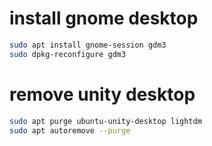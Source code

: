# install gnome desktop
```bash
sudo apt install gnome-session gdm3
sudo dpkg-reconfigure gdm3
```

# remove unity desktop
```bash
sudo apt purge ubuntu-unity-desktop lightdm
sudo apt autoremove --purge
```